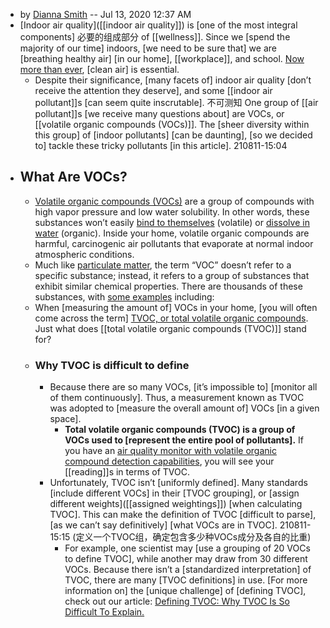 - by [Dianna Smith](https://learn.kaiterra.com/en/air-academy/author/dianna-smith) -- Jul 13, 2020 12:37 AM
- [Indoor air quality]([[indoor air quality]]) is [one of the most integral components] 必要的组成部分 of [[wellness]]. Since we [spend the majority of our time] indoors, [we need to be sure that] we are [breathing healthy air] [in our home], [[workplace]], and school. [Now more than ever](https://learn.kaiterra.com/en/air-academy/indoor-air-quality-coronavirus-outbreak), [clean air] is essential.
    - Despite their significance, [many facets of] indoor air quality [don’t receive the attention they deserve], and some [[indoor air pollutant]]s [can seem quite inscrutable]. 不可测知 One group of [[air pollutant]]s [we receive many questions about] are VOCs, or [[volatile organic compounds (VOCs)]]. The [sheer diversity within this group] of [indoor pollutants] [can be daunting], [so we decided to] tackle these tricky pollutants [in this article].
210811-15:04
- ## What Are VOCs?
    - [Volatile organic compounds (VOCs)](https://www.epa.gov/indoor-air-quality-iaq/what-are-volatile-organic-compounds-vocs) are a group of compounds with high vapor pressure and low water solubility. In other words, these substances won’t easily [bind to themselves](https://www.sciencedirect.com/topics/earth-and-planetary-sciences/vapour-pressure) (volatile) or [dissolve in water](https://www.chem.fsu.edu/chemlab/chm1046course/solnprocess.html) (organic). Inside your home, volatile organic compounds are harmful, carcinogenic air pollutants that evaporate at normal indoor atmospheric conditions.
    - Much like [particulate matter](https://learn.kaiterra.com/en/air-academy/particulate-matter-pm), the term “VOC” doesn’t refer to a specific substance; instead, it refers to a group of substances that exhibit similar chemical properties. There are thousands of these substances, with [some examples](https://www.health.state.mn.us/communities/environment/air/toxins/voc.htm) including:
    - When [measuring the amount of] VOCs in your home, [you will often come across the term] [TVOC, or total volatile organic compounds](https://learn.kaiterra.com/en/air-academy/total-volatile-organic-compounds). Just what does [[total volatile organic compounds (TVOC)]] stand for?
    - ### Why TVOC is difficult to define
        - Because there are so many VOCs, [it’s impossible to] [monitor all of them continuously]. Thus, a measurement known as TVOC was adopted to [measure the overall amount of] VOCs [in a given space].
            - **Total volatile organic compounds (TVOC) is a group of VOCs used to [represent the entire pool of pollutants].** If you have an [air quality monitor with volatile organic compound detection capabilities](https://www.kaiterra.com/en/laser-egg-chemical/), you will see your [[reading]]s in terms of TVOC.
        - Unfortunately, TVOC isn’t [uniformly defined]. Many standards [include different VOCs] in their [TVOC grouping], or [assign different weights]([[assigned weightings]]) [when calculating TVOC]. This can make the definition of TVOC [difficult to parse], [as we can’t say definitively] [what VOCs are in TVOC].
210811-15:15
(定义一个TVOC组，确定包含多少种VOCs成分及各自的比重)
            - For example, one scientist may [use a grouping of 20 VOCs to define TVOC], while another may draw from 30 different VOCs. Because there isn’t a [standardized interpretation] of TVOC, there are many [TVOC definitions] in use. [For more information on] the [unique challenge] of [defining TVOC], check out our article: [Defining TVOC: Why TVOC Is So Difficult To Explain.](https://learn.kaiterra.com/en/air-academy/defining-tvoc-why-is-tvoc-so-difficult-to-explain)
